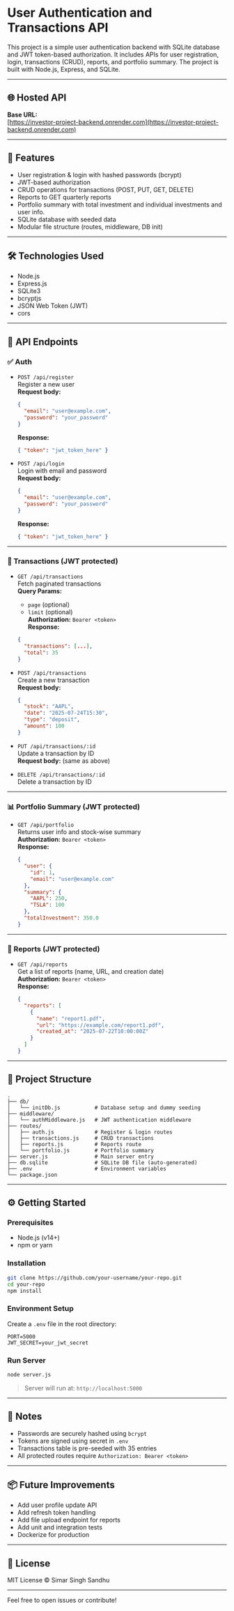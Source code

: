 # User Authentication and Transactions API

This project is a simple user authentication backend with SQLite database and JWT token-based authorization. It includes APIs for user registration, login, transactions (CRUD), reports, and portfolio summary. The project is built with Node.js, Express, and SQLite.

---

## 🌐 Hosted API

**Base URL:**  
[https://investor-project-backend.onrender.com](https://investor-project-backend.onrender.com)

---

## 🚀 Features

- User registration & login with hashed passwords (bcrypt)
- JWT-based authorization
- CRUD operations for transactions (POST, PUT, GET, DELETE)
- Reports to GET quarterly reports
- Portfolio summary with total investment and individual investments and user info.
- SQLite database with seeded data
- Modular file structure (routes, middleware, DB init)

---

## 🛠 Technologies Used

- Node.js
- Express.js
- SQLite3
- bcryptjs
- JSON Web Token (JWT)
- cors

---

## 🧾 API Endpoints

### ✅ Auth

- `POST /api/register`  
  Register a new user  
  **Request body:**

  ```json
  {
    "email": "user@example.com",
    "password": "your_password"
  }
  ```

  **Response:**

  ```json
  { "token": "jwt_token_here" }
  ```

- `POST /api/login`  
  Login with email and password  
  **Request body:**
  ```json
  {
    "email": "user@example.com",
    "password": "your_password"
  }
  ```
  **Response:**
  ```json
  { "token": "jwt_token_here" }
  ```

---

### 🔐 Transactions (JWT protected)

- `GET /api/transactions`  
  Fetch paginated transactions  
  **Query Params:**

  - `page` (optional)
  - `limit` (optional)  
    **Authorization:** `Bearer <token>`  
    **Response:**

  ```json
  {
    "transactions": [...],
    "total": 35
  }
  ```

- `POST /api/transactions`  
  Create a new transaction  
  **Request body:**

  ```json
  {
    "stock": "AAPL",
    "date": "2025-07-24T15:30",
    "type": "deposit",
    "amount": 100
  }
  ```

- `PUT /api/transactions/:id`  
  Update a transaction by ID  
  **Request body:** (same as above)

- `DELETE /api/transactions/:id`  
  Delete a transaction by ID

---

### 📊 Portfolio Summary (JWT protected)

- `GET /api/portfolio`  
  Returns user info and stock-wise summary  
  **Authorization:** `Bearer <token>`  
  **Response:**
  ```json
  {
    "user": {
      "id": 1,
      "email": "user@example.com"
    },
    "summary": {
      "AAPL": 250,
      "TSLA": 100
    },
    "totalInvestment": 350.0
  }
  ```

---

### 📁 Reports (JWT protected)

- `GET /api/reports`  
  Get a list of reports (name, URL, and creation date)  
  **Authorization:** `Bearer <token>`  
  **Response:**
  ```json
  {
    "reports": [
      {
        "name": "report1.pdf",
        "url": "https://example.com/report1.pdf",
        "created_at": "2025-07-22T10:00:00Z"
      }
    ]
  }
  ```

---

## 🧱 Project Structure

```
.
├── db/
│   └── initDb.js           # Database setup and dummy seeding
├── middleware/
│   └── authMiddleware.js   # JWT authentication middleware
├── routes/
│   ├── auth.js             # Register & login routes
│   ├── transactions.js     # CRUD transactions
│   ├── reports.js          # Reports route
│   └── portfolio.js        # Portfolio summary
├── server.js               # Main server entry
├── db.sqlite               # SQLite DB file (auto-generated)
├── .env                    # Environment variables
└── package.json
```

---

## ⚙️ Getting Started

### Prerequisites

- Node.js (v14+)
- npm or yarn

### Installation

```bash
git clone https://github.com/your-username/your-repo.git
cd your-repo
npm install
```

### Environment Setup

Create a `.env` file in the root directory:

```
PORT=5000
JWT_SECRET=your_jwt_secret
```

### Run Server

```bash
node server.js
```

> Server will run at: `http://localhost:5000`

---

## 🔐 Notes

- Passwords are securely hashed using `bcrypt`
- Tokens are signed using secret in `.env`
- Transactions table is pre-seeded with 35 entries
- All protected routes require `Authorization: Bearer <token>`

---

## 📦 Future Improvements

- Add user profile update API
- Add refresh token handling
- Add file upload endpoint for reports
- Add unit and integration tests
- Dockerize for production

---

## 📄 License

MIT License © Simar Singh Sandhu

---

Feel free to open issues or contribute!
